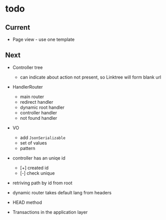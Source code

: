 # todo

## Current

- Page view - use one template

## Next

- Controller tree
  - can indicate about action not present, so Linktree will form blank url

- HandlerRouter
  - main router
  - redirect handler
  - dynamic root handler
  - controller handler
  - not found handler

- VO
  - add `JsonSerializable`
  - set of values
  - pattern

- controller has an uniqe id
  - [+] created id
  - [-] check unique

- retriving path by id from root
- dynamic router takes default lang from headers  
- HEAD method
- Transactions in the application layer
